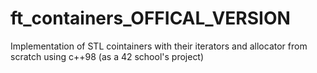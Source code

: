 # ft_containers_OFFICAL_VERSION
Implementation of STL cointainers with their iterators and allocator from scratch using c++98 (as a 42 school's project)

